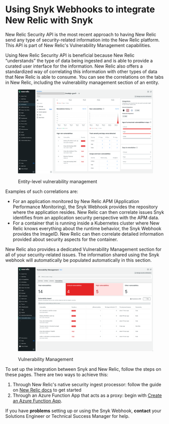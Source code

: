 # Using Snyk Webhooks to integrate New Relic with Snyk

New Relic Security API is the most recent approach to having New Relic send any type of security-related information into the New Relic platform. This API is part of New Relic's Vulnerability Management capabilities.

Using New Relic Security API is beneficial because New Relic “understands” the type of data being ingested and is able to provide a curated user interface for the information. New Relic also offers a standardized way of correlating this information with other types of data that New Relic is able to consume. You can see the correlations on the tabs in New Relic, including the vulnerability management section of an entity.

<figure><img src="../../../.gitbook/assets/new-relic-entity.png" alt="Entity-level vulnerability management"><figcaption><p>Entity-level vulnerability management</p></figcaption></figure>

Examples of such correlations are:

* For an application monitored by New Relic APM (Application Performance Monitoring), the Snyk Webhook provides the repository where the application resides. New Relic can then correlate issues Snyk identifies from an application security perspective with the APM data.
* For a container that is running inside a Kubernetes cluster where New Relic knows everything about the runtime behavior, the Snyk Webhook provides the ImageID. New Relic can then correlate detailed information provided about security aspects for the container.

New Relic also provides a dedicated Vulnerability Management section for all of your security-related issues. The information shared using the Snyk webhook will automatically be populated automatically in this section.

<figure><img src="../../../.gitbook/assets/new-relic-vuln-mgmt.png" alt="Vulnerability Management"><figcaption><p>Vulnerability Management</p></figcaption></figure>

To set up the integration between Snyk and New Relic, follow the steps on these pages. There are two ways to achieve this:

1. Through New Relic's native security ingest processor: follow the guide on [New Relic docs](https://docs.newrelic.com/docs/vulnerability-management/integrations/snyk/) to get started
2. Through an Azure Function App that acts as a proxy: begin with [Create an Azure Function App](../using-snyk-webhooks-to-integrate-new-relic-with-snyk-through-an-azure-function-app/create-an-azure-function-app.md).

If you have **problems** setting up or using the Snyk Webhook, **contact** your Solutions Engineer or Technical Success Manager for help.
